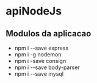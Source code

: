 # apiNodeJs

## Modulos da aplicacao
- npm i --save express
- npm i -g nodemon
- npm i -save consign
- npm i --save body-parser
- npm i --save mysql